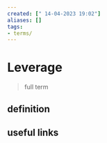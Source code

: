 ```yaml
---
created: [" 14-04-2023 19:02"]
aliases: []
tags:
- terms/
---
```


# Leverage

> full term

## definition

## useful links
